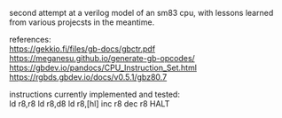 second attempt at a verilog model of an sm83 cpu, with lessons learned from various projecsts in the meantime.

references:\
https://gekkio.fi/files/gb-docs/gbctr.pdf \
https://meganesu.github.io/generate-gb-opcodes/ \
https://gbdev.io/pandocs/CPU_Instruction_Set.html \
https://rgbds.gbdev.io/docs/v0.5.1/gbz80.7

instructions currently implemented and tested:\
ld r8,r8
ld r8,d8
ld r8,[hl]
inc r8
dec r8
HALT

